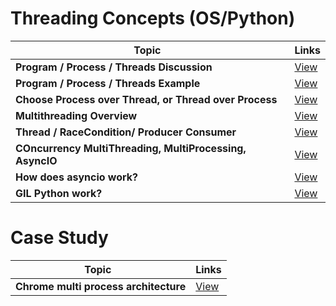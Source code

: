 # Threading Concepts (OS/Python)

| Topic   | Links |
|------------------------------------------------------------|-----------------------------------------------------------------------------------------------------|
| <b>Program / Process / Threads Discussion </b>| [View](https://www.backblaze.com/blog/whats-the-diff-programs-processes-and-threads/) |
| <b>Program / Process / Threads Example</b>| [View](https://medium.com/@bishowgurung.c/program-vs-process-vs-thread-vs-task-ff510b741f3e) |
| <b>Choose Process over Thread, or Thread over Process</b>| [View](https://www.backblaze.com/blog/whats-the-diff-programs-processes-and-threads/)|
| <b>Multithreading Overview</b>| [View](https://www.quora.com/What-is-multithreading-in-programming-How-does-it-work/answer/John-Vriezen?ch=10&share=6e5da4bf&srid=vcaUI)|
| <b>Thread / RaceCondition/ Producer Consumer </b>| [View](https://realpython.com/intro-to-python-threading/)|
| <b>COncurrency MultiThreading, MultiProcessing, AsyncIO </b>| [View](https://realpython.com/python-concurrency/)|
| <b> How does asyncio work? </b>| [View](https://stackoverflow.com/questions/49005651/how-does-asyncio-actually-work/51116910#51116910)|
| <b> GIL Python work? </b>| [View](https://realpython.com/python-gil/) |
# Case Study

| Topic   | Links |
|------------------------------------------------------------|-----------------------------------------------------------------------------------------------------|
| <b>Chrome multi process architecture</b>| [View](https://blog.chromium.org/2008/09/multi-process-architecture.html)|
